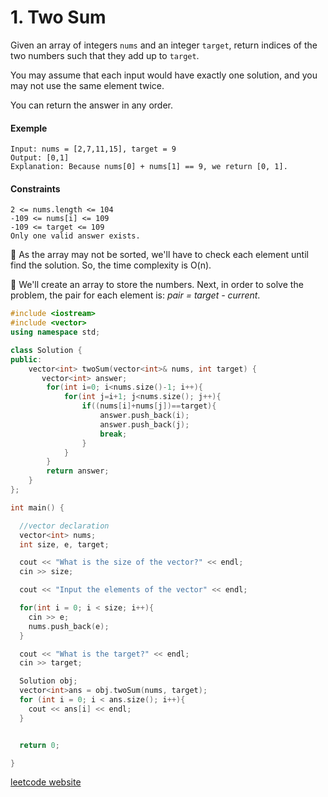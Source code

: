 # 1. Two Sum

Given an array of integers `nums` and an integer `target`, return indices of the two numbers such that they add up to `target`.

You may assume that each input would have exactly one solution, and you may not use the same element twice.

You can return the answer in any order.

#### Exemple

```
Input: nums = [2,7,11,15], target = 9
Output: [0,1]
Explanation: Because nums[0] + nums[1] == 9, we return [0, 1].
```

#### Constraints

```
2 <= nums.length <= 104
-109 <= nums[i] <= 109
-109 <= target <= 109
Only one valid answer exists.
```

📌 As the array may not be sorted, we'll have to check each element until find the solution. So, the time complexity is O(n).

📌 We'll create an array to store the numbers. Next, in order to solve the problem, the pair for each element is: _pair = target - current_.

```cpp
#include <iostream>
#include <vector>
using namespace std;

class Solution {
public:
    vector<int> twoSum(vector<int>& nums, int target) {
       vector<int> answer;
        for(int i=0; i<nums.size()-1; i++){
            for(int j=i+1; j<nums.size(); j++){
                if((nums[i]+nums[j])==target){
                    answer.push_back(i);
                    answer.push_back(j);
                    break;
                }
            }
        }
        return answer;
    }
};

int main() {

  //vector declaration
  vector<int> nums;
  int size, e, target;

  cout << "What is the size of the vector?" << endl;
  cin >> size;

  cout << "Input the elements of the vector" << endl;

  for(int i = 0; i < size; i++){
    cin >> e;
    nums.push_back(e);
  }

  cout << "What is the target?" << endl;
  cin >> target;

  Solution obj;
  vector<int>ans = obj.twoSum(nums, target);
  for (int i = 0; i < ans.size(); i++){
    cout << ans[i] << endl;
  }


  return 0;

}

```

[leetcode website](https://leetcode.com/problems/two-sum/)
